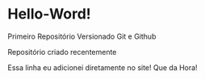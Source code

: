 # Hello-Word!
 Primeiro Repositório Versionado Git e Github

 Repositório criado recentemente

Essa linha eu adicionei diretamente no site! Que da Hora!
